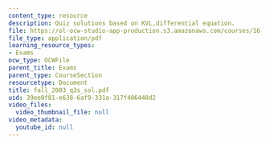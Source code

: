 ```yaml
---
content_type: resource
description: Quiz solutions based on KVL,differential equation.
file: https://ol-ocw-studio-app-production.s3.amazonaws.com/courses/16-01-unified-engineering-i-ii-iii-iv-fall-2005-spring-2006/39ee0f81e6386af9331a317f406440d2_fall_2003_q3s_sol.pdf
file_type: application/pdf
learning_resource_types:
- Exams
ocw_type: OCWFile
parent_title: Exams
parent_type: CourseSection
resourcetype: Document
title: fall_2003_q3s_sol.pdf
uid: 39ee0f81-e638-6af9-331a-317f406440d2
video_files:
  video_thumbnail_file: null
video_metadata:
  youtube_id: null
---
```

